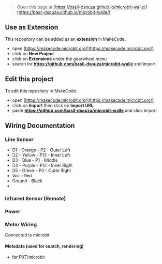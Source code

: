 
> Open this page at [https://basil-dsouza.github.io/microbit-walle/](https://basil-dsouza.github.io/microbit-walle/)

## Use as Extension

This repository can be added as an **extension** in MakeCode.

* open [https://makecode.microbit.org/](https://makecode.microbit.org/)
* click on **New Project**
* click on **Extensions** under the gearwheel menu
* search for **https://github.com/basil-dsouza/microbit-walle** and import

## Edit this project

To edit this repository in MakeCode.

* open [https://makecode.microbit.org/](https://makecode.microbit.org/)
* click on **Import** then click on **Import URL**
* paste **https://github.com/basil-dsouza/microbit-walle** and click import

## Wiring Documentation
### Line Sensor
* D1 - Orange - P2 - Outer Left
* D2 - Yellow - P13 - Inner Left 
* D3 - Blue - P1 - Middle
* D4 - Purple - P12 - Inner Right
* D5 - Green - P0 - Outer Right
* Vcc - Red
* Ground - Black
* 
### Infrared Sensor (Remote)
### Power
### Motor Wiring
Connected to microbit 


#### Metadata (used for search, rendering)

* for PXT/microbit
<script src="https://makecode.com/gh-pages-embed.js"></script><script>makeCodeRender("{{ site.makecode.home_url }}", "{{ site.github.owner_name }}/{{ site.github.repository_name }}");</script>
